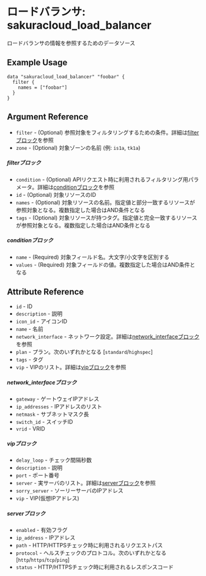 # ロードバランサ: sakuracloud_load_balancer

ロードバランサの情報を参照するためのデータソース

## Example Usage

```hcl
data "sakuracloud_load_balancer" "foobar" {
  filter {
    names = ["foobar"]
  }
}
```

## Argument Reference

* `filter` - (Optional) 参照対象をフィルタリングするための条件。詳細は[filterブロック](#filter)を参照 
* `zone` - (Optional) 対象ゾーンの名前 (例: `is1a`, `tk1a`)  

##### filterブロック

* `condition` - (Optional) APIリクエスト時に利用されるフィルタリング用パラメータ。詳細は[conditionブロック](#condition)を参照  
* `id` - (Optional) 対象リソースのID 
* `names` - (Optional) 対象リソースの名前。指定値と部分一致するリソースが参照対象となる。複数指定した場合はAND条件となる  
* `tags` - (Optional) 対象リソースが持つタグ。指定値と完全一致するリソースが参照対象となる。複数指定した場合はAND条件となる

##### conditionブロック

* `name` - (Required) 対象フィールド名。大文字/小文字を区別する  
* `values` - (Required) 対象フィールドの値。複数指定した場合はAND条件となる


## Attribute Reference

* `id` - ID
* `description` - 説明
* `icon_id` - アイコンID
* `name` - 名前
* `network_interface` - ネットワーク設定。詳細は[network_interfaceブロック](#network_interface)を参照
* `plan` - プラン。次のいずれかとなる [`standard`/`highspec`]
* `tags` - タグ
* `vip` - VIPのリスト。詳細は[vipブロック](#vip)を参照

##### network_interfaceブロック

* `gateway` - ゲートウェイIPアドレス
* `ip_addresses` - IPアドレスのリスト
* `netmask` - サブネットマスク長
* `switch_id` - スイッチID
* `vrid` - VRID

##### vipブロック

* `delay_loop` - チェック間隔秒数
* `description` - 説明
* `port` - ポート番号
* `server` - 実サーバのリスト。詳細は[serverブロック](#server)を参照
* `sorry_server` - ソーリーサーバのIPアドレス
* `vip` - VIP(仮想IPアドレス)

##### serverブロック

* `enabled` - 有効フラグ
* `ip_address` - IPアドレス
* `path` - HTTP/HTTPSチェック時に利用されるリクエストパス
* `protocol` - ヘルスチェックのプロトコル。次のいずれかとなる [`http`/`https`/`tcp`/`ping`]
* `status` - HTTP/HTTPSチェック時に利用されるレスポンスコード


